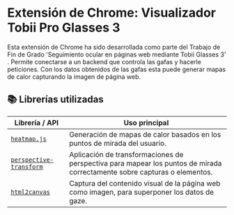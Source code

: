 # Extensión de Chrome: Visualizador Tobii Pro Glasses 3
Esta extensión de Chrome ha sido desarrollada como parte del Trabajo de Fin de Grado 'Seguimiento ocular en páginas web
mediante Tobii Glasses 3' . Permite conectarse a un backend que controla las gafas y hacerle peticiones. Con los datos obtenidos de las gafas esta puede generar mapas de calor capturando la imagen de página web.

## 📚 Librerías utilizadas

| Librería / API            | Uso principal                                                                 |
|---------------------------|------------------------------------------------------------------------------|
| [`heatmap.js`](https://www.patrick-wied.at/static/heatmapjs/)         | Generación de mapas de calor basados en los puntos de mirada del usuario. |
| [`perspective-transform`](https://www.npmjs.com/package/perspective-transform) | Aplicación de transformaciones de perspectiva para mapear los puntos de mirada correctamente sobre capturas o elementos. |
| [`html2canvas`](https://html2canvas.hertzen.com/)                     | Captura del contenido visual de la página web como imagen, para superponer los datos de gaze. |